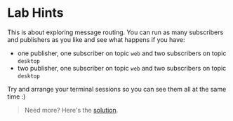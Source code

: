 # Lab Hints

This is about exploring message routing. You can run as many subscribers and publishers as you like and see what happens if you have:

- one publisher, one subscriber on topic `web` and two subscribers on topic `desktop`
- two publisher, one subscriber on topic `web` and two subscribers on topic `desktop`
 
Try and arrange your terminal sessions so you can see them all at the same time :)

> Need more? Here's the [solution](solution.md).